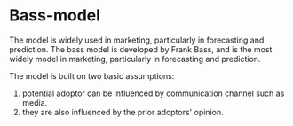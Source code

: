 # Bass-model
The model is widely used in marketing, particularly in forecasting and prediction. 
The bass model is developed by Frank Bass, and is the most widely model in marketing, particularly in forecasting and prediction. 

The model is built on two basic assumptions: 
1. potential adoptor can be influenced by communication channel such as media. 
2. they are also influenced by the prior adoptors' opinion.
